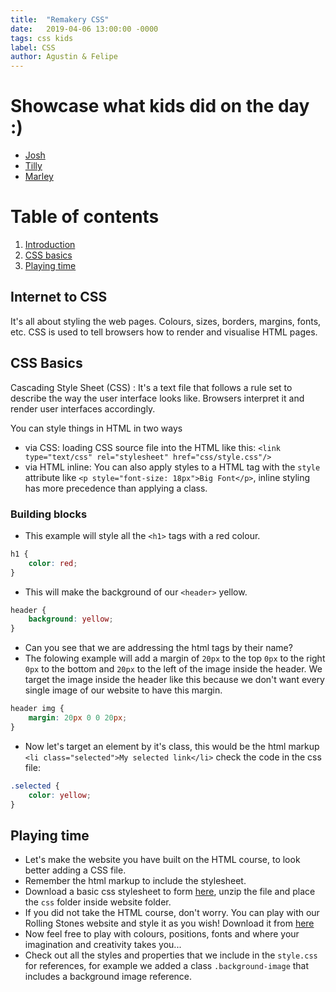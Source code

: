 ```yaml
---
title:  "Remakery CSS"
date:   2019-04-06 13:00:00 -0000
tags: css kids
label: CSS
author: Agustin & Felipe
---
```

# Showcase what kids did on the day :)

*   [Josh](/course-6/josh/index.html "Josh's work")
*   [Tilly](/course-6/tilly/index.html "Tilli's work")
*   [Marley](/course-6/marley/index.html "Marley's work")


# Table of contents
1. [Introduction](#introduction)
2. [CSS basics](#basics)
3. [Playing time](#exercise)

## Internet to CSS <a name="introduction"></a>
It's all about styling the web pages. Colours, sizes, borders, margins, fonts, etc. CSS is used to tell browsers how to render 
and visualise HTML pages.

## CSS Basics <a name="basics"></a>
Cascading Style Sheet (CSS) : It's a text file that follows a rule set to describe the way the user interface looks like.
Browsers interpret it and render user interfaces accordingly.

You can style things in HTML in two ways
- via CSS: loading CSS source file into the HTML like this: `<link type="text/css" rel="stylesheet" href="css/style.css"/>`
- via HTML inline: You can also apply styles to a HTML tag with the `style` attribute like `<p style="font-size: 18px">Big Font</p>`, inline styling has more precedence than applying a class.

### Building blocks

* This example will style all the `<h1>` tags with a red colour.
```css
h1 {
    color: red;
}
```

* This will make the background of our `<header>` yellow.
```css
header {
	background: yellow;
}
```

* Can you see that we are addressing the html tags by their name?
* The folowing example will add a margin of `20px` to the top `0px` to the right `0px` to the bottom and `20px` to the left of the image inside the header.
We target the image inside the header like this because we don't want every single image of our website to have this margin.

```css
header img {
	margin: 20px 0 0 20px;
}
```

* Now let's target an element by it's class, this would be the html markup `<li class="selected">My selected link</li>` check the code in the css file:

```css
.selected {
    color: yellow;
}
```

## Playing time <a name="exercise"></a>

* Let's make the website you have built on the HTML course, to look better adding a CSS file.
* Remember the html markup to include the stylesheet.
* Download a basic css stylesheet to form [here](/course-6/exercise-css.zip), unzip the file and place the `css` folder inside website folder.
* If you did not take the HTML course, don't worry. You can play with our Rolling Stones website and style it as you wish! Download it from [here](/course-6/example.zip)
* Now feel free to play with colours, positions, fonts and where your imagination and creativity takes you...
* Check out all the styles and properties that we include in the `style.css` for references, for example we added a class `.background-image` that includes a background image reference.

